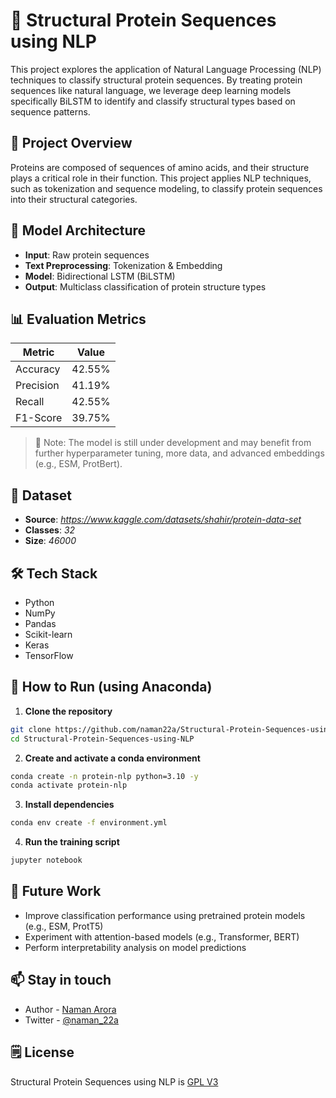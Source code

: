 # 🧬 Structural Protein Sequences using NLP

This project explores the application of Natural Language Processing (NLP) techniques to classify structural protein sequences. By treating protein sequences like natural language, we leverage deep learning models specifically BiLSTM to identify and classify structural types based on sequence patterns.

## 📌 Project Overview

Proteins are composed of sequences of amino acids, and their structure plays a critical role in their function. This project applies NLP techniques, such as tokenization and sequence modeling, to classify protein sequences into their structural categories.

## 🧠 Model Architecture

-   **Input**: Raw protein sequences
-   **Text Preprocessing**: Tokenization & Embedding
-   **Model**: Bidirectional LSTM (BiLSTM)
-   **Output**: Multiclass classification of protein structure types

## 📊 Evaluation Metrics

| Metric    | Value  |
| --------- | ------ |
| Accuracy  | 42.55% |
| Precision | 41.19% |
| Recall    | 42.55% |
| F1-Score  | 39.75% |

> 🔑 Note: The model is still under development and may benefit from further hyperparameter tuning, more data, and advanced embeddings (e.g., ESM, ProtBert).

## 🧪 Dataset

-   **Source**: _https://www.kaggle.com/datasets/shahir/protein-data-set_
-   **Classes**: _32_
-   **Size**: _46000_

## 🛠️ Tech Stack

-   Python
-   NumPy
-   Pandas
-   Scikit-learn
-   Keras
-   TensorFlow

## 🚀 How to Run (using Anaconda)

1. **Clone the repository**

```bash
git clone https://github.com/naman22a/Structural-Protein-Sequences-using-NLP
cd Structural-Protein-Sequences-using-NLP
```

2. **Create and activate a conda environment**

```bash
conda create -n protein-nlp python=3.10 -y
conda activate protein-nlp
```

3. **Install dependencies**

```bash
conda env create -f environment.yml
```

4. **Run the training script**

```bash
jupyter notebook
```

## 🧭 Future Work

-   Improve classification performance using pretrained protein models (e.g., ESM, ProtT5)
-   Experiment with attention-based models (e.g., Transformer, BERT)
-   Perform interpretability analysis on model predictions

## 📫 Stay in touch

-   Author - [Naman Arora](https://namanarora.vercel.app)
-   Twitter - [@naman_22a](https://twitter.com/naman_22a)

## 🗒️ License

Structural Protein Sequences using NLP is [GPL V3](./LICENSE)
